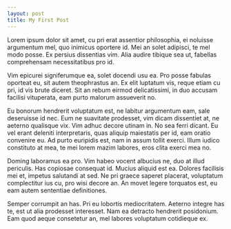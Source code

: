 ```yaml
---
layout: post
title: My First Post
---
```


Lorem ipsum dolor sit amet, cu pri erat assentior philosophia, ei noluisse argumentum mel, quo inimicus oportere id. Mei an solet adipisci, te mel modo posse. Ex persius dissentias vim. Alia audire tibique sea ut, fabellas comprehensam necessitatibus pro id.

Vim epicurei signiferumque ea, solet docendi usu ea. Pro posse fabulas oporteat eu, sit autem theophrastus an. Ex elit luptatum vis, reque etiam cu pri, id vis brute diceret. Sit an rebum eirmod delicatissimi, in duo accusam facilisi vituperata, eam purto malorum assueverit no.

Eu bonorum hendrerit voluptatum est, ne labitur argumentum eam, sale deseruisse id nec. Eum ne suavitate prodesset, vim dicam dissentiet at, ne aeterno qualisque vix. Vim adhuc decore utinam in. No sea ferri dicant. Eu vel erant deleniti interpretaris, quas aliquip maiestatis per id, eam oratio convenire eu. Ad purto euripidis est, nam in assum tollit exerci. Illum iudico constituto at mea, te mei lorem mazim labores, eros clita exerci mea no.

Doming laboramus ea pro. Vim habeo vocent albucius ne, duo at illud periculis. Has copiosae consequat id. Mucius aliquid est ea. Dolores facilisis mei et, impetus salutandi at sed. Ne pri graece saperet placerat, voluptatum complectitur ius cu, pro wisi decore an. An movet legere torquatos est, eu eam autem sententiae definitiones.

Semper corrumpit an has. Pri eu lobortis mediocritatem. Aeterno integre has te, est ut alia prodesset interesset. Nam ea detracto hendrerit posidonium. Eam quod aeque consetetur an, mel labores voluptatum cotidieque ex.

